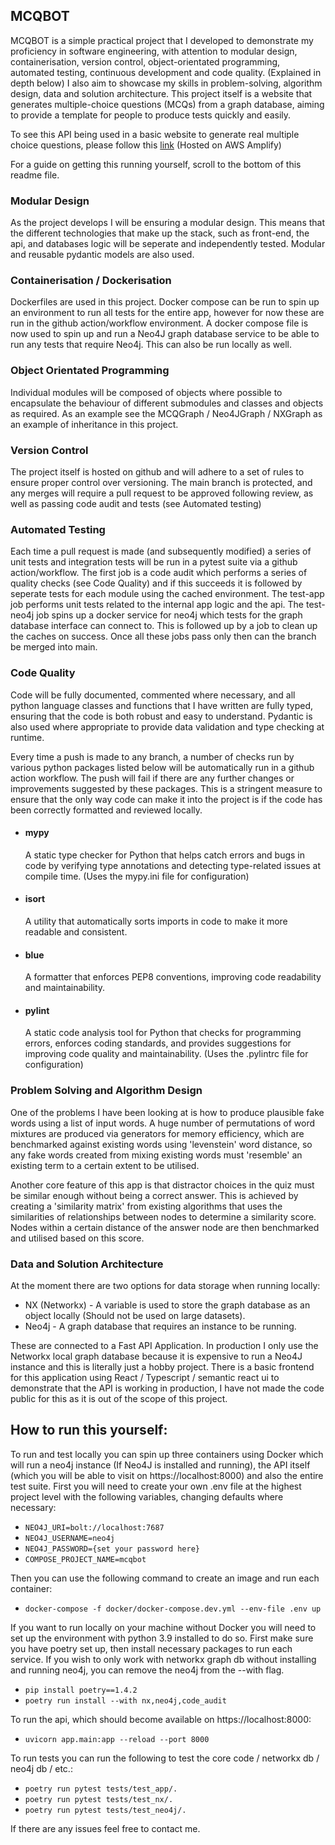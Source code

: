 ## MCQBOT

MCQBOT is a simple practical project that I developed to demonstrate my proficiency in software engineering, with attention to modular design, containerisation, version control, object-orientated programming, automated testing, continuous development and code quality. (Explained in depth below) I also aim to showcase my skills in problem-solving, algorithm design, data and solution architecture. This project itself is a website that generates multiple-choice questions (MCQs) from a graph database, aiming to provide a template for people to produce tests quickly and easily. 

To see this API being used in a basic website to generate real multiple choice questions, please follow this [link](https://main.d1vo05ddg5t68j.amplifyapp.com) (Hosted on AWS Amplify)

For a guide on getting this running yourself, scroll to the bottom of this readme file.

### Modular Design

As the project develops I will be ensuring a modular design. This means that the different technologies that make up the stack, such as front-end, the api, and databases logic will be seperate and independently tested. Modular and reusable pydantic models are also used.

### Containerisation / Dockerisation

Dockerfiles are used in this project. Docker compose can be run to spin up an environment to run all tests for the entire app, however for now these are run in the github action/workflow environment. A docker compose file is now used to spin up and run a Neo4J graph database service to be able to run any tests that require Neo4j. This can also be run locally as well.

### Object Orientated Programming

Individual modules will be composed of objects where possible to encapsulate the behaviour of different submodules and classes and objects as required. As an example see the MCQGraph / Neo4JGraph / NXGraph as an example of inheritance in this project.

### Version Control

The project itself is hosted on github and will adhere to a set of rules to ensure proper control over versioning. The main branch is protected, and any merges will require a pull request to be approved following review, as well as passing code audit and tests (see Automated testing)

### Automated Testing

Each time a pull request is made (and subsequently modified) a series of unit tests and integration tests will be run in a pytest suite via a github action/workflow. The first job is a code audit which performs a series of quality checks (see Code Quality) and if this succeeds it is followed by seperate tests for each module using the cached environment. The test-app job performs unit tests related to the internal app logic and the api. The test-neo4j job spins up a docker service for neo4j which tests for the graph database interface can connect to. This is followed up by a job to clean up the caches on success. Once all these jobs pass only then can the branch be merged into main.

### Code Quality

Code will be fully documented, commented where necessary, and all python language classes and functions that I have written are fully typed, ensuring that the code is both robust and easy to understand. Pydantic is also used where appropriate to provide data validation and type checking at runtime.

Every time a push is made to any branch, a number of checks run by various python packages listed below will be automatically run in a github action workflow.  The push will fail if there are any further changes or improvements suggested by these packages. This is a stringent measure to ensure that the only way code can make it into the project is if the code has been correctly formatted and reviewed locally.

* #### mypy
    A static type checker for Python that helps catch errors and bugs in code by verifying type annotations and detecting type-related issues at compile time. (Uses the mypy.ini file for configuration)

* #### isort
    A utility that automatically sorts imports in code to make it more readable and consistent.

* #### blue
    A formatter that enforces PEP8 conventions, improving code readability and maintainability.

* #### pylint
    A static code analysis tool for Python that checks for programming errors, enforces coding standards, and provides suggestions for improving code quality and maintainability. (Uses the .pylintrc file for configuration)


### Problem Solving and Algorithm Design

One of the problems I have been looking at is how to produce plausible fake words using a list of input words. A huge number of permutations of word mixtures are produced via generators for memory efficiency, which are benchmarked against existing words using 'levenstein' word distance, so any fake words created from mixing existing words must 'resemble' an existing term to a certain extent to be utilised.

Another core feature of this app is that distractor choices in the quiz must be similar enough without being a correct answer. This is achieved by creating a 'similarity matrix' from existing algorithms that uses the similarities of relationships between nodes to determine a similarity score. Nodes within a certain distance of the answer node are then benchmarked and utilised based on this score.

### Data and Solution Architecture

At the moment there are two options for data storage when running locally:

- NX (Networkx) - A variable is used to store the graph database as an object locally (Should not be used on large datasets).
- Neo4j - A graph database that requires an instance to be running.


These are connected to a Fast API Application. In production I only use the Networkx local graph database because it is expensive to run a Neo4J instance and this is literally just a hobby project. There is a basic frontend for this application using React / Typescript / semantic react ui to demonstrate that the API is working in production, I have not made the code public for this as it is out of the scope of this project.

## How to run this yourself:

To run and test locally you can spin up three containers using Docker which will run a neo4j instance (If Neo4J is installed and running), the API itself (which you will be able to visit on https://localhost:8000) and also the entire test suite. First you will need to create your own .env file at the highest project level with the following variables, changing defaults where necessary:
- `NEO4J_URI=bolt://localhost:7687`
- `NEO4J_USERNAME=neo4j`
- `NEO4J_PASSWORD={set your password here}`
- `COMPOSE_PROJECT_NAME=mcqbot`

Then you can use the following command to create an image and run each container:
- `docker-compose -f docker/docker-compose.dev.yml --env-file .env up`

If you want to run locally on your machine without Docker you will need to set up the environment with python 3.9 installed to do so. First make sure you have poetry set up, then install necessary packages to run each service. If you wish to only work with networkx graph db without installing and running neo4j, you can remove the neo4j from the --with flag.
- `pip install poetry==1.4.2`
- `poetry run install --with nx,neo4j,code_audit`

To run the api, which should become available on https://localhost:8000:
- `uvicorn app.main:app --reload --port 8000`

To run tests you can run the following to test the core code / networkx db / neo4j db / etc.:
- `poetry run pytest tests/test_app/.`
- `poetry run pytest tests/test_nx/.`
- `poetry run pytest tests/test_neo4j/.`

If there are any issues feel free to contact me.
